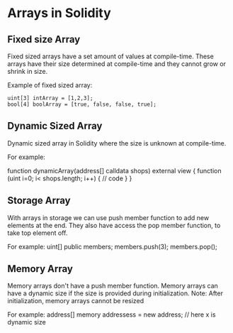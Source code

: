 # Arrays in Solidity

## Fixed size Array
Fixed sized arrays have a set amount of values at compile-time. These arrays have their size determined at compile-time and they cannot grow or shrink in size.

Example of fixed sized array:
```
uint[3] intArray = [1,2,3];
bool[4] boolArray = [true, false, false, true];
```


## Dynamic Sized Array
Dynamic sized array in Solidity where the size is unknown at compile-time.

For example:

function dynamicArray(address[] calldata shops) external view {
    function (uint i=0; i< shops.length; i++) {
        // code
    }
}

## Storage Array
With arrays in storage we can use push member function to add new elements at the end. They also have access the pop member function, to take top element off.

For example:
uint[] public members;
members.push(3);
members.pop();


## Memory Array
Memory arrays don't have a push member function.
Memory arrays can have a dynamic size if the size is provided during initialization.
Note: After initialization, memory arrays cannot be resized

For example:
address[] memory addressess = new address[](x); // here x is dynamic size